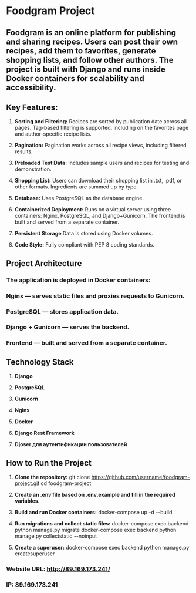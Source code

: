 # Foodgram Project

## Foodgram is an online platform for publishing and sharing recipes. Users can post their own recipes, add them to favorites, generate shopping lists, and follow other authors. The project is built with Django and runs inside Docker containers for scalability and accessibility.

## Key Features:

1. **Sorting and Filtering:**
    Recipes are sorted by publication date across all pages. Tag-based filtering is supported, including on the favorites page and author-specific recipe lists.

2. **Pagination:** 
    Pagination works across all recipe views, including filtered results.

3. **Preloaded Test Data:** 
    Includes sample users and recipes for testing and demonstration.

4. **Shopping List:**
    Users can download their shopping list in .txt, .pdf, or other formats. Ingredients are summed up by type.

5. **Database:** 
    Uses PostgreSQL as the database engine.

6. **Containerized Deployment:** 
    Runs on a virtual server using three containers: Nginx, PostgreSQL, and Django+Gunicorn. The frontend is built and served from a separate container.

7. **Persistent Storage** 
    Data is stored using Docker volumes.

8. **Code Style:**
    Fully compliant with PEP 8 coding standards.

## Project Architecture

### The application is deployed in Docker containers:

### Nginx — serves static files and proxies requests to Gunicorn.

### PostgreSQL — stores application data.

### Django + Gunicorn — serves the backend.

### Frontend — built and served from a separate container.


## Technology Stack

1. **Django**

2. **PostgreSQL**

3. **Gunicorn**

4. **Nginx**

5. **Docker**

6. **Django Rest Framework**

7. **Djoser для аутентификации пользователей**

## How to Run the Project

1. **Clone the repository:**
    git clone https://github.com/username/foodgram-project.git
    cd foodgram-project

2. **Create an .env file based on .env.example and fill in the required variables.**

3. **Build and run Docker containers:**
    docker-compose up -d --build

4. **Run migrations and collect static files:**
    docker-compose exec backend python manage.py migrate
    docker-compose exec backend python manage.py collectstatic --noinput

5. **Create a superuser:**
    docker-compose exec backend python manage.py createsuperuser

### Website URL: http://89.169.173.241/
### IP: 89.169.173.241
